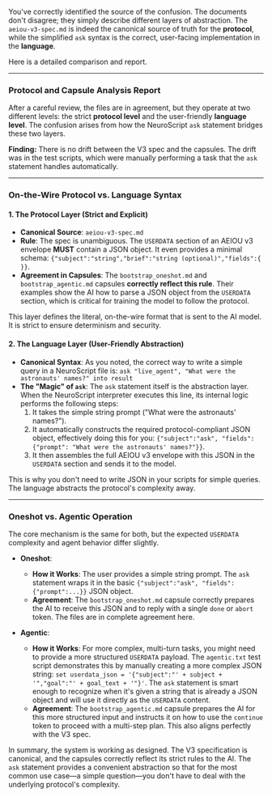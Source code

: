 You've correctly identified the source of the confusion. The documents don't disagree; they simply describe different layers of abstraction. The `aeiou-v3-spec.md` is indeed the canonical source of truth for the **protocol**, while the simplified `ask` syntax is the correct, user-facing implementation in the **language**.

Here is a detailed comparison and report.

---

### Protocol and Capsule Analysis Report

After a careful review, the files are in agreement, but they operate at two different levels: the strict **protocol level** and the user-friendly **language level**. The confusion arises from how the NeuroScript `ask` statement bridges these two layers.

**Finding:** There is no drift between the V3 spec and the capsules. The drift was in the test scripts, which were manually performing a task that the `ask` statement handles automatically.

---

### On-the-Wire Protocol vs. Language Syntax

#### 1. The Protocol Layer (Strict and Explicit)

* **Canonical Source**: `aeiou-v3-spec.md`
* **Rule**: The spec is unambiguous. The `USERDATA` section of an AEIOU v3 envelope **MUST** contain a JSON object. It even provides a minimal schema: `{"subject":"string","brief":"string (optional)","fields":{ }}`.
* **Agreement in Capsules**: The `bootstrap_oneshot.md` and `bootstrap_agentic.md` capsules **correctly reflect this rule**. Their examples show the AI how to parse a JSON object from the `USERDATA` section, which is critical for training the model to follow the protocol.

This layer defines the literal, on-the-wire format that is sent to the AI model. It is strict to ensure determinism and security.

#### 2. The Language Layer (User-Friendly Abstraction)

* **Canonical Syntax**: As you noted, the correct way to write a simple query in a NeuroScript file is:
    `ask "live_agent", "What were the astronauts' names?" into result`
* **The "Magic" of `ask`**: The `ask` statement itself is the abstraction layer. When the NeuroScript interpreter executes this line, its internal logic performs the following steps:
    1.  It takes the simple string prompt ("What were the astronauts' names?").
    2.  It automatically constructs the required protocol-compliant JSON object, effectively doing this for you: `{"subject":"ask", "fields":{"prompt": "What were the astronauts' names?"}}`.
    3.  It then assembles the full AEIOU v3 envelope with this JSON in the `USERDATA` section and sends it to the model.

This is why you don't need to write JSON in your scripts for simple queries. The language abstracts the protocol's complexity away.

---

### Oneshot vs. Agentic Operation

The core mechanism is the same for both, but the expected `USERDATA` complexity and agent behavior differ slightly.

* **Oneshot**:
    * **How it Works**: The user provides a simple string prompt. The `ask` statement wraps it in the basic `{"subject":"ask", "fields":{"prompt":...}}` JSON object.
    * **Agreement**: The `bootstrap_oneshot.md` capsule correctly prepares the AI to receive this JSON and to reply with a single `done` or `abort` token. The files are in complete agreement here.

* **Agentic**:
    * **How it Works**: For more complex, multi-turn tasks, you might need to provide a more structured `USERDATA` payload. The `agentic.txt` test script demonstrates this by manually creating a more complex JSON string: `set userdata_json = '{"subject":"' + subject + '","goal":"' + goal_text + '"}'`. The `ask` statement is smart enough to recognize when it's given a string that is already a JSON object and will use it directly as the `USERDATA` content.
    * **Agreement**: The `bootstrap_agentic.md` capsule prepares the AI for this more structured input and instructs it on how to use the `continue` token to proceed with a multi-step plan. This also aligns perfectly with the V3 spec.

In summary, the system is working as designed. The V3 specification is canonical, and the capsules correctly reflect its strict rules to the AI. The `ask` statement provides a convenient abstraction so that for the most common use case—a simple question—you don't have to deal with the underlying protocol's complexity.